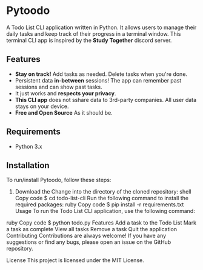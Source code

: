 # Pytoodo

A Todo List CLI application written in Python.
It allows users to manage their daily tasks and
keep track of their progress in a terminal window.
This terminal CLI app is inspired by the **Study Together** discord server.

## Features

- **Stay on track!** Add tasks as needed. Delete tasks when you're done.
- Persistent data **in-between** sessions! The app can remember past sessions and can show past tasks.
- It just works and **respects your privacy**.
- **This CLI app** does not sshare data to 3rd-party companies. All user data stays on your device.
- **Free and Open Source** As it should be.

## Requirements

- Python 3.x

## Installation

To run/install Pytoodo, follow these steps:

1. Download the 
Change into the directory of the cloned repository:
shell
Copy code
$ cd todo-list-cli
Run the following command to install the required packages:
ruby
Copy code
$ pip install -r requirements.txt
Usage
To run the Todo List CLI application, use the following command:

ruby
Copy code
$ python todo.py
Features
Add a task to the Todo List
Mark a task as complete
View all tasks
Remove a task
Quit the application
Contributing
Contributions are always welcome! If you have any suggestions or find any bugs, please open an issue on the GitHub repository.

License
This project is licensed under the MIT License.